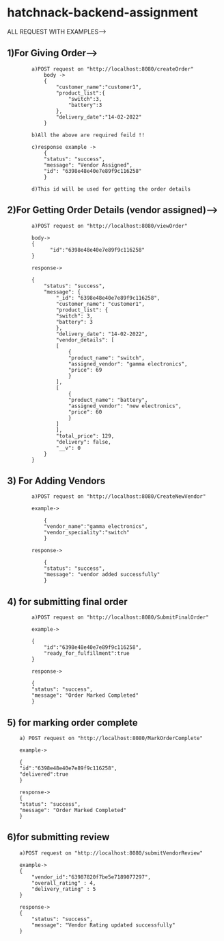 # hatchnack-backend-assignment

ALL REQUEST WITH EXAMPLES-->

## 1)For Giving Order-->

            a)POST request on "http://localhost:8080/createOrder"
                body ->
                {
                    "customer_name":"customer1",
                    "product_list":{
                        "switch":3,
                        "battery":3
                    },
                    "delivery_date":"14-02-2022"
                }

            b)All the above are required feild !!

            c)response example ->
                {
                "status": "success",
                "message": "Vendor Assigned",
                "id": "6398e48e40e7e89f9c116258"
                }

            d)This id will be used for getting the order details

## 2)For Getting Order Details (vendor assigned)-->

            a)POST request on "http://localhost:8080/viewOrder"

            body->
            {
                  "id":"6398e48e40e7e89f9c116258"
            }

            response->

            {
                "status": "success",
                "message": {
                    "_id": "6398e48e40e7e89f9c116258",
                    "customer_name": "customer1",
                    "product_list": {
                    "switch": 3,
                    "battery": 3
                    },
                    "delivery_date": "14-02-2022",
                    "vendor_details": [
                    [
                        {
                        "product_name": "switch",
                        "assigned_vendor": "gamma electronics",
                        "price": 69
                        }
                    ],
                    [
                        {
                        "product_name": "battery",
                        "assigned_vendor": "new electronics",
                        "price": 60
                        }
                    ]
                    ],
                    "total_price": 129,
                    "delivery": false,
                    "__v": 0
                }
            }

## 3) For Adding Vendors

            a)POST request on "http://localhost:8080/CreateNewVendor"

            example->

                {
                "vendor_name":"gamma electronics",
                "vendor_speciality":"switch"
                }

            response->

                {
                "status": "success",
                "message": "vendor added successfully"
                }

## 4) for submitting final order

            a)POST request on "http://localhost:8080/SubmitFinalOrder"

            example->

            {
                "id":"6398e48e40e7e89f9c116258",
                "ready_for_fulfillment":true
            }

            response->

            {
            "status": "success",
            "message": "Order Marked Completed"
            }

## 5) for marking order complete

        a) POST request on "http://localhost:8080/MarkOrderComplete"

        example->

        {
        "id":"6398e48e40e7e89f9c116258",
        "delivered":true
        }

        response->
        {
        "status": "success",
        "message": "Order Marked Completed"
        }

## 6)for submitting review

        a)POST request on "http://localhost:8080/submitVendorReview"

        example->
        {
            "vendor_id":"63987820f7be5e7189077297",
            "overall_rating" : 4,
            "delivery_rating" : 5
        }

        response->
        {
            "status": "success",
            "message": "Vendor Rating updated successfully"
        }